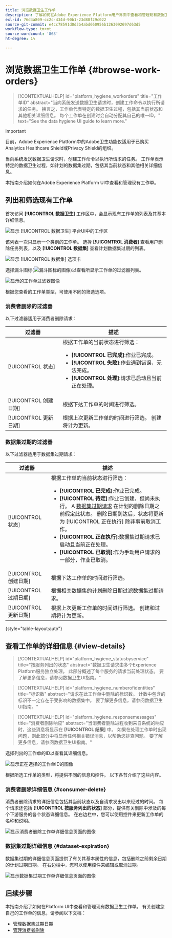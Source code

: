 ```yaml
---
title: 浏览数据卫生工作单
description: 了解如何在Adobe Experience Platform用户界面中查看和管理现有数据卫生工作单。
exl-id: 76d4a809-cc2c-434d-90b1-23d88f29c022
source-git-commit: e4cc78591d0d3b4abd660956b1263092697d63d5
workflow-type: tm+mt
source-wordcount: '863'
ht-degree: 1%

---
```


# 浏览数据卫生工作单 {#browse-work-orders}

>[!CONTEXTUALHELP]
>id="platform_hygiene_workorders"
>title="工作单ID"
>abstract="当向系统发送数据卫生请求时，创建工作命令以执行所请求的任务。 换言之，工作单代表特定的数据卫生过程，包括其当前状态和其他相关详细信息。 每个工作单在创建时会自动分配其自己的唯一ID。"
>text="See the data hygiene UI guide to learn more."

>[!IMPORTANT]
>
>目前，Adobe Experience Platform中的Adobe卫生功能仅适用于已购买Analytics Healthcare Shield或Privacy Shield的组织。

当向系统发送数据卫生请求时，创建工作命令以执行所请求的任务。 工作单表示特定的数据卫生过程，如计划的数据集过期，包括其当前状态和其他相关详细信息。

本指南介绍如何在Adobe Experience Platform UI中查看和管理现有工作单。

## 列出和筛选现有工作单

首次访问 **[!UICONTROL 数据卫生]** 工作区中，会显示现有工作单的列表及其基本详细信息。

![显示 [!UICONTROL 数据卫生] 平台UI中的工作区](../images/ui/browse/work-order-list.png)

该列表一次只显示一个类别的工作单。 选择 **[!UICONTROL 消费者]** 查看用户删除任务列表，以及 **[!UICONTROL 数据集]** 查看计划数据集过期的列表。

![显示 [!UICONTROL 数据集] 选项卡](../images/ui/browse/dataset-tab.png)

选择漏斗图标(![漏斗图标的图像](../images/ui/browse/funnel-icon.png))以查看所显示工作单的过滤器列表。

![显示的工作单过滤器图像](../images/ui/browse/filters.png)

根据您查看的工作单类型，可使用不同的筛选选项。

### 消费者删除的过滤器

以下过滤器适用于消费者删除请求：

| 过滤器 | 描述 |
| --- | --- |
| [!UICONTROL 状态] | 根据工作单的当前状态进行筛选：<ul><li>**[!UICONTROL 已完成]**:作业已完成。</li><li>**[!UICONTROL 失败]**:作业遇到错误，无法完成。</li><li>**[!UICONTROL 处理]**:请求已启动且当前正在处理。</li></ul> |
| [!UICONTROL 创建日期] | 根据下达工作单的时间进行筛选。 |
| [!UICONTROL 更新日期] | 根据上次更新工作单的时间进行筛选。 创建将计为更新。 |

### 数据集过期的过滤器

以下过滤器适用于数据集过期请求：

| 过滤器 | 描述 |
| --- | --- |
| [!UICONTROL 状态] | 根据工作单的当前状态进行筛选：<ul><li>**[!UICONTROL 已完成]**:作业已完成。</li><li>**[!UICONTROL 待定]**:作业已创建，但尚未执行。 A [数据集过期请求](./dataset-expiration.md) 在计划的删除日期之前假定此状态。 删除日期到达后，状态将更新为 [!UICONTROL 正在执行] 除非事前取消工作。</li><li>**[!UICONTROL 正在执行]**:数据集过期请求已启动且当前正在处理。</li><li>**[!UICONTROL 已取消]**:作为手动用户请求的一部分，作业已取消。</li></ul> |
| [!UICONTROL 创建日期] | 根据下达工作单的时间进行筛选。 |
| [!UICONTROL 过期日期] | 根据相关数据集的计划删除日期过滤数据集过期请求。 |
| [!UICONTROL 更新日期] | 根据上次更新工作单的时间进行筛选。 创建和过期将计为更新。 |

{style=&quot;table-layout:auto&quot;}

## 查看工作单的详细信息 {#view-details}

>[!CONTEXTUALHELP]
>id="platform_hygiene_statusbyservice"
>title="按服务列出的状态"
>abstract="数据卫生请求由多个Experience Platform服务独立处理。 此部分概述了每个服务的请求当前处理状态。 要了解更多信息，请参阅数据卫生UI指南。"

>[!CONTEXTUALHELP]
>id="platform_hygiene_numberofidentities"
>title="标识数"
>abstract="请求在此工作单中删除的标识数。 计数中包含的标识不一定存在于受影响的数据集中。 要了解更多信息，请参阅数据卫生UI指南。"

>[!CONTEXTUALHELP]
>id="platform_hygiene_responsemessages"
>title="消费者删除响应"
>abstract="当消费者删除进程收到来自系统的响应时，这些消息将显示在 **[!UICONTROL 结果]** 中。 如果在处理工作单时出现问题，则此部分中将显示任何相关错误消息，以帮助您排查问题。 要了解更多信息，请参阅数据卫生UI指南。"

选择列出的工作单的ID以查看其详细信息。

![显示正在选择的工作单ID的图像](../images/ui/browse/select-work-order.png)

根据所选工作单的类型，将提供不同的信息和控件。 以下各节介绍了这些内容。

### 消费者删除详细信息 {#consumer-delete}

消费者删除请求的详细信息包括其当前状态以及自请求发出以来经过的时间。 每个请求还包括 **[!UICONTROL 按服务列出的状态]** 部分，提供有关删除中涉及的每个下游服务的各个状态详细信息。 在右边栏中，您可以使用控件来更新工作单的名称和说明。

![显示消费者删除工作单详细信息页面的图像](../images/ui/browse/consumer-delete-details.png)

### 数据集过期详细信息 {#dataset-expiration}

数据集过期的详细信息页面提供了有关其基本属性的信息，包括删除之前剩余日期的计划过期日期。 在右边栏中，您可以使用控件来编辑或取消过期。

![显示数据集过期工作单详细信息页面的图像](../images/ui/browse/ttl-details.png)

## 后续步骤

本指南介绍了如何在Platform UI中查看和管理现有数据卫生工作单。 有关创建您自己的工作单的信息，请参阅以下文档：

* [管理数据集过期日期](./dataset-expiration.md)
* [管理消费者删除](./delete-consumer.md)
